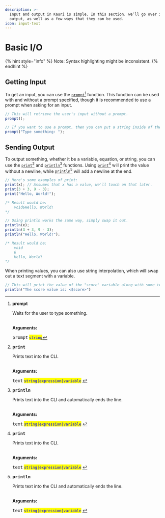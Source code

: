 ```yaml
---
description: >-
  Input and output in Kauri is simple. In this section, we’ll go over input and
  output, as well as a few ways that they can be used.
icon: input-text
---
```


# Basic I/O

{% hint style="info" %}
Note: Syntax highlighting might be inconsistent.
{% endhint %}

## Getting Input

To get an input, you can use the [`prompt`](#user-content-fn-1)[^1] function. This function can be used with and without a prompt specified, though it is recommended to use a prompt when asking for an input.

```typescript
// This will retrieve the user's input without a prompt.
prompt();

// If you want to use a prompt, then you can put a string inside of the parentheses.
prompt("Type something: ");
```

## Sending Output

To output something, whether it be a variable, equation, or string, you can use the [`print`](#user-content-fn-2)[^2] and [`println`](#user-content-fn-3)[^3] functions. Using [`print`](#user-content-fn-2)[^2] will print the value without a newline, while [`println`](#user-content-fn-3)[^3] will add a newline at the end.

```typescript
// Here's some examples of print:
print(x); // Assumes that x has a value, we'll touch on that later.
print(3 + 3, 9 - 3);
print("Hello, World!");

/* Result would be:
    void6Hello, World!
*/

// Using println works the same way, simply swap it out.
println(x);
println(3 + 3, 9 - 3);
println("Hello, World!");

/* Result would be: 
    void
    6
    Hello, World!
*/
```

When printing values, you can also use string interpolation, which will swap out a text segment with a variable.&#x20;

```typescript
// This will print the value of the "score" variable along with some text.
println("The score value is: <$score>")
```



[^1]: **prompt**

    Waits for the user to type something.

    \
    **Arguments:**

    <kbd>prompt</kbd> <mark style="color:blue;">`string`</mark>

[^2]: <kbd>**print**</kbd>

    Prints text into the CLI.

    \
    **Arguments:**

    <kbd>text</kbd> <mark style="color:blue;">`string|expression|variable`</mark>&#x20;

[^3]: <kbd>**println**</kbd>

    Prints text into the CLI and automatically ends the line.

    \
    **Arguments:**

    <kbd>text</kbd> <mark style="color:blue;">`string|expression|variable`</mark>&#x20;
